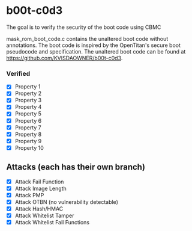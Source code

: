 # b00t-c0d3
The goal is to verify the security of the boot code using CBMC

mask_rom_boot_code.c contains the unaltered boot code without annotations. The boot code is inspired by the OpenTitan's secure boot pseudocode and specification. The unaltered boot code can be found at https://github.com/KVISDAOWNER/b00t-c0d3.


### Verified
- [x] Property 1
- [x] Property 2
- [x] Property 3
- [x] Property 4
- [x] Property 5
- [x] Property 6
- [x] Property 7
- [x] Property 8
- [x] Property 9
- [x] Property 10

## Attacks (each has their own branch)
- [x] Attack Fail Function 
- [x] Attack Image Length 
- [x] Attack PMP
- [x] Attack OTBN (no vulnerability detectable)
- [x] Attack Hash/HMAC 
- [x] Attack Whitelist Tamper 
- [x] Attack Whitelist Fail Functions 
